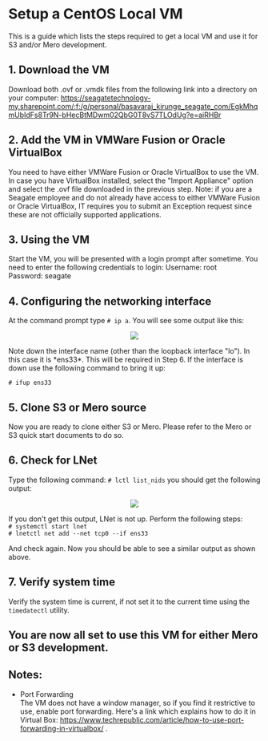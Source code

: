 # Setup a CentOS Local VM
This is a guide which lists the steps required to get a local VM and use it for S3 and/or Mero development.

## 1. Download the VM
Download both .ovf or .vmdk files from the following link into a directory on your computer: https://seagatetechnology-my.sharepoint.com/:f:/g/personal/basavaraj_kirunge_seagate_com/EgkMhqmUbIdFs8Tr9N-bHecBtMDwm02QbG0T8vS7TLOdUg?e=aiRHBr

## 2. Add the VM in VMWare Fusion or Oracle VirtualBox
You need to have either VMWare Fusion or Oracle VirtualBox to use the VM. In case you have VirtualBox installed, select the "Import Appliance" option and select the .ovf file downloaded in the previous step.  Note: if you are a Seagate employee and do not already have access to either VMWare Fusion or Oracle VirtualBox, IT requires you to submit an Exception request since these are not officially supported applications.

## 3. Using the VM
Start the VM, you will be presented with a login prompt after sometime. You need to enter the following credentials to login:
Username: root  
Password: seagate

## 4. Configuring the networking interface
At the command prompt type `# ip a`. You will see some output like this:
<p align="center"><img src="../../assets/images/ip_a_op.png?raw=true"></p>
Note down the interface name (other than the loopback interface "lo"). In this case it is *ens33*. This will be required in Step 6. If the interface is down use the following command to bring it up:<br/>

`# ifup ens33`

## 5. Clone S3 or Mero source
Now you are ready to clone either S3 or Mero. Please refer to the Mero or S3 quick start documents to do so.

## 6. Check for LNet
Type the following command:
`# lctl list_nids`
you should get the following output:
<p align="center"><img src="../../assets/images/lctl_list_nids_op.png?raw=true"></p>

If you don't get this output, LNet is not up. Perform the following steps:  
`# systemctl start lnet`  
`# lnetctl net add --net tcp0 --if ens33`  

And check again. Now you should be able to see a similar output as shown above.

## 7. Verify system time
Verify the system time is current, if not set it to the current time using the `timedatectl` utility.

## You are now all set to use this VM for either Mero or S3 development.

## Notes:
* Port Forwarding  
  The VM does not have a window manager, so if you find it restrictive to use, enable port forwarding. Here's a link which explains how to do it in Virtual Box: https://www.techrepublic.com/article/how-to-use-port-forwarding-in-virtualbox/ .
